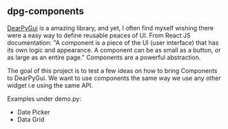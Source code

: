## dpg-components

[DearPyGui](https://github.com/hoffstadt/DearPyGui) is a amazing library, and yet, I often find myself wishing there were a easy way to define reusable peaces of UI. From React JS documentation:  "A component is a piece of the UI (user interface) that has its own logic and appearance. A component can be as small as a button, or as large as an entire page." Components are a powerful abstraction.   


The goal of this project is to test a few ideas on how to bring Components to DearPyGui. We want to use components the same way we use any other widget i.e using the same API. 


Examples under demo.py:

- Date Picker
- Data Grid